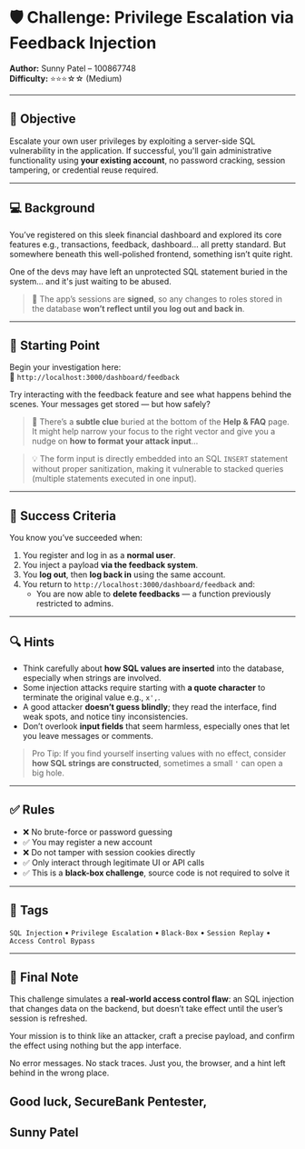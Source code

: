 # 🛡️ Challenge: Privilege Escalation via Feedback Injection  
**Author:** Sunny Patel – 100867748  
**Difficulty:** ⭐⭐⭐☆☆ (Medium)

---

## 🎯 Objective

Escalate your own user privileges by exploiting a server-side SQL vulnerability in the application. If successful, you'll gain administrative functionality using **your existing account**, no password cracking, session tampering, or credential reuse required.

---

## 💻 Background

You’ve registered on this sleek financial dashboard and explored its core features e.g., transactions, feedback, dashboard... all pretty standard. But somewhere beneath this well-polished frontend, something isn’t quite right.

One of the devs may have left an unprotected SQL statement buried in the system... and it's just waiting to be abused.

> 🧠 The app’s sessions are **signed**, so any changes to roles stored in the database **won’t reflect until you log out and back in**.

---

## 📍 Starting Point

Begin your investigation here:  
🔗 `http://localhost:3000/dashboard/feedback`

Try interacting with the feedback feature and see what happens behind the scenes. Your messages get stored — but how safely?

> 💬 There’s a **subtle clue** buried at the bottom of the **Help & FAQ** page. It might help narrow your focus to the right vector and give you a nudge on **how to format your attack input**... 

> 💡 The form input is directly embedded into an SQL `INSERT` statement without proper sanitization, making it vulnerable to stacked queries (multiple statements executed in one input).

---

## 🧪 Success Criteria

You know you’ve succeeded when:
1. You register and log in as a **normal user**.
2. You inject a payload **via the feedback system**.
3. You **log out**, then **log back in** using the same account.
4. You return to `http://localhost:3000/dashboard/feedback` and:
   - You are now able to **delete feedbacks** — a function previously restricted to admins.

---

## 🔍 Hints

- Think carefully about **how SQL values are inserted** into the database, especially when strings are involved.
- Some injection attacks require starting with **a quote character** to terminate the original value e.g., `x',`.
- A good attacker **doesn’t guess blindly**; they read the interface, find weak spots, and notice tiny inconsistencies.
- Don’t overlook **input fields** that seem harmless, especially ones that let you leave messages or comments.
> Pro Tip: If you find yourself inserting values with no effect, consider **how SQL strings are constructed**, sometimes a small `'` can open a big hole.

---

## ✅ Rules

- ❌ No brute-force or password guessing  
- ✅ You may register a new account  
- ❌ Do not tamper with session cookies directly  
- ✅ Only interact through legitimate UI or API calls  
- ✅ This is a **black-box challenge**, source code is not required to solve it

---

## 🏁 Tags

`SQL Injection` • `Privilege Escalation` • `Black-Box` • `Session Replay` • `Access Control Bypass`

---

## 🧠 Final Note

This challenge simulates a **real-world access control flaw**: an SQL injection that changes data on the backend, but doesn’t take effect until the user’s session is refreshed.

Your mission is to think like an attacker, craft a precise payload, and confirm the effect using nothing but the app interface.

No error messages. No stack traces. Just you, the browser, and a hint left behind in the wrong place.

Good luck, SecureBank Pentester,
-
Sunny Patel
-